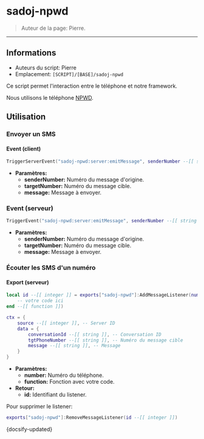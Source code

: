 # sadoj-npwd

> Auteur de la page: Pierre.

---

## Informations

* Auteurs du script: Pierre
* Emplacement: `[SCRIPT]/[BASE]/sadoj-npwd`

Ce script permet l'interaction entre le téléphone et notre framework.

Nous utilisons le téléphone [NPWD](https://github.com/project-error/npwd).

## Utilisation

### Envoyer un SMS

<!-- tabs:start -->

#### **Event (client)**

```lua
TriggerServerEvent("sadoj-npwd:server:emitMessage", senderNumber --[[ string ]], targetNumber --[[ string ]], message --[[ string ]])
```

* **Paramètres:**
  * **senderNumber:** Numéro du message d'origine.
  * **targetNumber:** Numéro du message cible.
  * **message:** Message à envoyer.

### **Event (serveur)**

```lua
TriggerEvent("sadoj-npwd:server:emitMessage", senderNumber --[[ string ]], targetNumber --[[ string ]], message --[[ string ]])
```

* **Paramètres:**
  * **senderNumber:** Numéro du message d'origine.
  * **targetNumber:** Numéro du message cible.
  * **message:** Message à envoyer.

<!-- tabs:end -->

### Écouter les SMS d'un numéro

<!-- tabs:start -->

#### **Export (serveur)**

```lua
local id --[[ integer ]] = exports["sadoj-npwd"]:AddMessageListener(number --[[ string ]], function(ctx)
    -- votre code ici
end --[[ function ]])
```

```lua
ctx = {
    source --[[ integer ]], -- Server ID
    data = {
        conversationId --[[ string ]], -- Conversation ID
        tgtPhoneNumber --[[ string ]], -- Numéro du message cible
        message --[[ string ]], -- Message
    }
}
```

* **Paramètres:**
  * **number:** Numéro du téléphone.
  * **function:** Fonction avec votre code.
* **Retour:**
  * **id:** Identifiant du listener.

Pour supprimer le listener:

```lua
exports["sadoj-npwd"]:RemoveMessageListener(id --[[ integer ]])
```

<!-- tabs:end -->

{docsify-updated}
